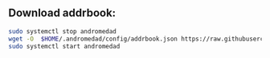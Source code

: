 ## Download addrbook:
```bash
sudo systemctl stop andromedad
wget -O  $HOME/.andromedad/config/addrbook.json https://raw.githubusercontent.com/Pa1amar/testnets/main/andromeda/addrbook.json
sudo systemctl start andromedad
```
